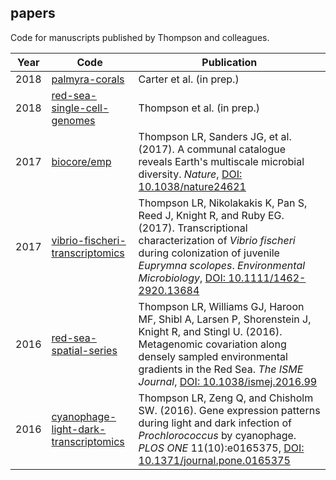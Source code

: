 ## papers

Code for manuscripts published by Thompson and colleagues.

Year | Code | Publication
-----|------|------------
2018 | [palmyra-corals](https://github.com/cuttlefishh/papers/tree/master/palmyra-corals) | Carter et al. (in prep.)
2018 | [red-sea-single-cell-genomes](https://github.com/cuttlefishh/papers/tree/master/red-sea-single-cell-genomes) | Thompson et al. (in prep.)
2017 | [biocore/emp](https://github.com/biocore/emp) | Thompson LR, Sanders JG, et al. (2017). A communal catalogue reveals Earth's multiscale microbial diversity. *Nature*, [DOI: 10.1038/nature24621](http://doi.org/10.1038/nature24621)
2017 | [vibrio-fischeri-transcriptomics](https://github.com/cuttlefishh/papers/tree/master/vibrio-fischeri-transcriptomics) | Thompson LR, Nikolakakis K, Pan S, Reed J, Knight R, and Ruby EG. (2017). Transcriptional characterization of _Vibrio fischeri_ during colonization of juvenile _Euprymna scolopes_. _Environmental Microbiology_, [DOI: 10.1111/1462-2920.13684](http://doi.org/10.1111/1462-2920.13684)
2016 | [red-sea-spatial-series](https://github.com/cuttlefishh/papers/tree/master/red-sea-spatial-series) | Thompson LR, Williams GJ, Haroon MF, Shibl A, Larsen P, Shorenstein J, Knight R, and Stingl U. (2016). Metagenomic covariation along densely sampled environmental gradients in the Red Sea. _The ISME Journal_, [DOI: 10.1038/ismej.2016.99](http://doi.org/10.1038/ismej.2016.99)
2016 | [cyanophage-light-dark-transcriptomics](https://github.com/cuttlefishh/papers/tree/master/cyanophage-light-dark-transcriptomics) | Thompson LR, Zeng Q, and Chisholm SW. (2016). Gene expression patterns during light and dark infection of _Prochlorococcus_ by cyanophage. _PLOS ONE_ 11(10):e0165375, [DOI: 10.1371/journal.pone.0165375](http://doi.org/10.1371/journal.pone.0165375)

<!--
To retrieve code from local machine:

    ls */*.sh
    ls */*.pl
    ls */*.py
    ls */*.R
    ls */*.ipynb
    cat */*.sh | grep -E "\.pl" | perl -lpe 's/.*[\/\t ]([a-zA-Z0-9_]*.pl) .*/$1/' | sort | uniq
    cat */*.sh | grep -E "\.py" | perl -lpe 's/.*[\/\t ]([a-zA-Z0-9_]*.py) .*/$1/' | sort | uniq
-->

